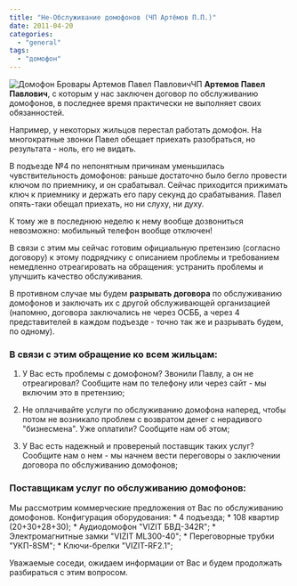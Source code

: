 ```yaml
---
title: "Не-Обслуживание домофонов (ЧП Артёмов П.П.)"
date: 2011-04-20
categories: 
  - "general"
tags: 
  - "домофон"
---
```


![Домофон Бровары Артемов Павел Павлович](http://shevchenko4a.brovary.org/wp-content/uploads/2011/04/domofon-brovary.jpg "Домофон Бровары Артемов Павел Павлович")ЧП **Артемов Павел Павлович**, с которым у нас заключен договор по обслуживанию домофонов, в последнее время практически не выполняет своих обязанностей.

Например, у некоторых жильцов перестал работать домофон. На многократные звонки Павел обещает приехать разобраться, но результата - ноль, его не видать.

В подъезде №4 по непонятным причинам уменьшилась чувствительность домофонов: раньше достаточно было бегло провести ключом по приемнику, и он срабатывал. Сейчас приходится прижимать ключ к приемнику и держать его пару секунд до срабатывания. Павел опять-таки обещал приехать, но ни слуху, ни духу.

К тому же в последнюю неделю к нему вообще дозвониться невозможно: мобильный <!--more-->телефон вообще отключен!

В связи с этим мы сейчас готовим официальную претензию (согласно договору) к этому подрядчику с описанием проблемы и требованием немедленно отреагировать на обращения: устранить проблемы и улучшить качество обслуживания.

В противном случае мы будем **разрывать договора** по обслуживанию домофонов и заключать их с другой обслуживающей организацией (напомню, договора заключались не через ОСББ, а через 4 представителей в каждом подъезде - точно так же и разрывать будем, по одному).

### В связи с этим обращение ко всем жильцам:

1) У Вас есть проблемы с домофоном? Звонили Павлу, а он не отреагировал? Сообщите нам по телефону или через сайт - мы включим это в претензию;

2) Не оплачивайте услуги по обслуживанию домофона наперед, чтобы потом не возникало проблем с возвратом денег с нерадивого "бизнесмена". Уже оплатили? Сообщите нам об этом;

3) У Вас есть надежный и провереный поставщик таких услуг? Сообщите нам о нем - мы начнем вести переговоры о заключении договора по обслуживанию домофонов;

### Поставщикам услуг по обслуживанию домофонов:

Мы рассмотрим коммерческие предложения от Вас по обслуживанию домофонов. Конфигурация оборудования: \* 4 подъезда; \* 108 квартир (20+30+28+30); \* Аудиодомофон "VIZIT БВД-342R"; \* Электромагнитные замки "VIZIT ML300-40"; \* Переговорные трубки "УКП-8SM"; \* Ключи-брелки "VIZIT-RF2.1";

Уважаемые соседи, ожидаем информации от Вас и будем продолжать разбираться с этим вопросом.
